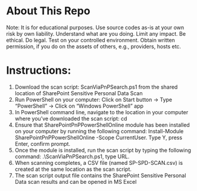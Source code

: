 # **About This Repo**

Note: It is for educational purposes. Use source codes as-is at your own risk by own liability. Understand what are you doing. Limit any impact.
Be ethical. Do legal. Test on your controlled environment. Obtain written permission, if you do on the assets of others, e.g., providers, hosts etc.

# Instructions:

1) Download the scan script: ScanViaPnPSearch.ps1 from the shared location of SharePoint Sensitive Personal Data Scan
2) Run PowerShell on your computer: Click on Start button -> Type “PowerShell” -> Click on “Windows PowerShell” app
3) In PowerShell command line, navigate to the location in your computer where you’ve downloaded the scan script: cd
4) Ensure that SharePointPnPPowerShellOnline module has been installed on your computer by running the following command: Install-Module SharePointPnPPowerShellOnline -Scope CurrentUser. Type Y, press Enter, confirm prompt.
5) Once the module is installed, run the scan script by typing the following command: .\ScanViaPnPSearch.ps1, type URL.
6) When scanning completes, a CSV file (named SP-SPD-SCAN.csv) is created at the same location as the scan script.
7) The scan script output file contains the SharePoint Sensitive Personal Data scan results and can be opened in MS Excel
